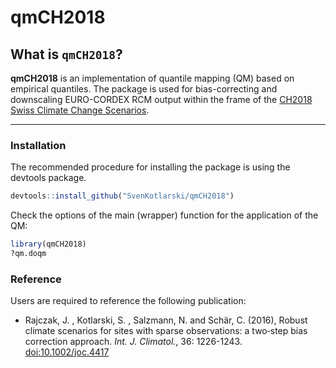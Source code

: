 # qmCH2018

## What is `qmCH2018`?

**qmCH2018** is an implementation of quantile mapping (QM) based on empirical quantiles. The package is used for bias-correcting and downscaling EURO-CORDEX RCM output within the frame of the [CH2018 Swiss Climate Change Scenarios](www.ch2018.ch).

****

### Installation

The recommended procedure for installing the package is using the devtools package. 

```R
devtools::install_github("SvenKotlarski/qmCH2018")
```

Check the options of the main (wrapper) function for the application of the QM: 

```R
library(qmCH2018)
?qm.doqm
```

### Reference 

Users are required to reference the following publication:

* Rajczak, J. , Kotlarski, S. , Salzmann, N. and Schär, C. (2016), Robust climate scenarios for sites with sparse observations: a two‐step bias correction approach. *Int. J. Climatol.*, 36: 1226-1243. [doi:10.1002/joc.4417](https://rmets.onlinelibrary.wiley.com/doi/10.1002/joc.4417)

